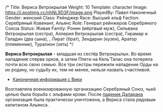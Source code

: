 /*
Title: Вериса Ветрокрылая
Weight: 10
Template: character
Image: https://i.postimg.cc/nhNL9D3F/image.png
PlayedBy: Павел Наконечный
Gender: женский
Class: Рейнджер
Race: Высший эльф
Faction: Серебряный Ковенант, Альянс
Role: Генерал рейнжеров Серебряного Союза
Status: Живая
Family: Ронин (мёртвый муж), Сильвана Ветрокрылая (сестра), Аллерия Ветрокрылая (сестра), Гирамар и Галадин (два сына), , Лират (брат), Зендарин (кузен), Аратор (племянник), Туралион (зять)
*/

**Вериса Ветрокрылая** - младшая из сестёр Ветрокрылых. Во время нападения сперва орков, а затем Плети на Кель’Талас она потеряла почти всю свою семью. Все три сестры пережили нападение Орды на их родину, но судьбу их, тем не менее, нельзя назвать счастливой.

- [Каноничная информация с Вики](https://wowwiki.fandom.com/ru/wiki/%D0%92%D0%B5%D1%80%D0%B8%D1%81%D0%B0_%D0%92%D0%B5%D1%82%D1%80%D0%BE%D0%BA%D1%80%D1%8B%D0%BB%D0%B0%D1%8F)

Возглавляла военизированную организацию Серебряный Союз, чьей целью была борьба с эльфами крови. После [падения Даларана](/events/fall-of-dalaran) организация была практически уничтожена, а Вериса стала рядовым капитаном Альянса.